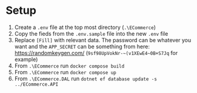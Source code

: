 # Setup
1. Create a `.env` file at the top most directory (`.\ECommerce`)
2. Copy the fieds from the `.env.sample` file into the new `.env` file
3. Replace `[Fill]` with relevant data. The password can be whatever you want and the `APP_SECRET` can be something from here: https://randomkeygen.com/ (`9sf98UpVokNr-~(v1XEwE4~0B+S7Jq` for example)
4. From `.\ECommerce` run `docker compose build`
5. From `.\ECommerce` run `docker compose up`
6. From `.\ECommerce.DAL` run `dotnet ef database update -s ../ECommerce.API`
